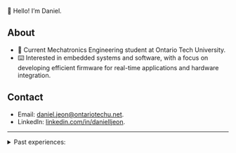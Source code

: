 👋 Hello! I’m Daniel.

## About

- 🤖 Current Mechatronics Engineering student at Ontario Tech University.
- ⌨️ Interested in embedded systems and software, with a focus on developing
  efficient firmware for real-time applications and hardware integration.

## Contact

- Email: [daniel.jeon@ontariotechu.net](mailto:daniel.jeon@ontariotechu.net).
- LinkedIn: [linkedin.com/in/danielljeon](https://linkedin.com/in/danielljeon).

---

<details markdown="1">
  <summary>Past experiences:</summary>

- 🛞 Embedded Controls Design Co-op, Brake Diagnostics Development Team at
  General Motors.
- 🏎️ Embedded Software Lead
  at [Ontario Tech Racing](https://ontariotechracing.github.io/) for Formula SAE
  Electric.
- 📅 Co-Founder and Lead backend developer
  at [EZCampus](https://github.com/EZCampusDevs/), an open-source automation
  startup for universities and colleges.
- 📐 Ontario
  Tech [Engineering Outreach](https://engineering.ontariotechu.ca/outreach/)
  STEM Program Instructor.
- ⚙️ VP Academic Affairs at
  the [Ontario Tech Engineering Students' Society](https://otengsoc.ca).

</details>

